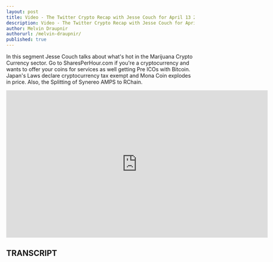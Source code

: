 ```yaml
---
layout: post
title: Video - The Twitter Crypto Recap with Jesse Couch for April 13 2017
description: Video - The Twitter Crypto Recap with Jesse Couch for April 13 2017
author: Melvin Draupnir
authorurl: /melvin-draupnir/
published: true
---
```


<p>In this segment Jesse Couch talks about what's hot in the Marijuana Crypto Currency sector. Go to SharesPerHour.com if you're a cryptocurrency and wants to offer your coins for services as well getting Pre ICOs with Bitcoin.  Japan's Laws declare cryptocurrency tax exempt and Mona Coin explodes in price.  Also, the Splitting of Synereo AMPS to RChain.</p>

<center><iframe width="700" height="394" src="https://www.youtube.com/embed/jGaRGasA2d0" frameborder="0" allowfullscreen></iframe></center>

<h2>TRANSCRIPT</h2>
